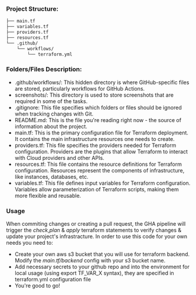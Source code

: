 ### Project Structure:
``` bash
├── main.tf
├── variables.tf
├── providers.tf
├── resources.tf
└── .github/
    └── workflows/
        └── terraform.yml
```
### Folders/Files Description:
  * .github/workflows/:
   This hidden directory is where GitHub-specific files are stored, particularly workflows for GitHub Actions.
  *  screenshots/:
    This directory is used to store screenshots that are required in some of the tasks.
  *  .gitignore:
    This file specifies which folders or files should be ignored when tracking changes with Git.
  *  README.md:
    This is the file you're reading right now - the source of information about the project.
  *  main.tf:
    This is the primary configuration file for Terraform deployment. It contains the main infrastructure resources one needs to create.
  *  providers.tf:
    This file specifies the providers needed for Terraform configuration. Providers are the plugins that allow Terraform to interact with Cloud providers and other APIs.
  *  resources.tf:
    This file contains the resource definitions for Terraform configuration. Resources represent the components of infrastructure, like instances, databases, etc.
  *  variables.tf:
    This file defines input variables for Terraform configuration. Variables allow parameterization of Terraform scripts, making them more flexible and reusable.

### Usage
 When commiting changes or creating a pull request, the GHA pipeline will trigger the *check*,*plan* & *apply* terraform statements to verify changes & update your project's infrastracture.
 In order to use this code for your own needs you need to:
 * Create your own aws s3 bucket that you will use for terraform backend. Modify the *main.tf/backend* config with your s3 bucket name.
 * Add necessary secrets to your github repo and into the environment for local usage (using export TF_VAR_X syntax), they are specified in terraform.yml configuration file
 * You're good to go!
